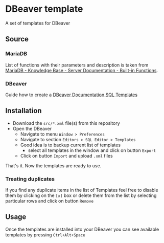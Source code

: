 # DBeaver template
A set of templates for DBeaver

## Source

### MariaDB
List of functions with their parameters and description is taken from 
[MariaDB - Knowledge Base - Server Documentation - Built-in Functions](https://mariadb.com/kb/en/built-in-functions/).

### DBeaver
Guide how to create a [DBeaver Documentation SQL Templates](https://dbeaver.com/docs/wiki/SQL-Templates/)

## Installation
- Download the `src/*.xml` file(s) from this repository
- Open the DBeaver
  - Navigate to menu `Window > Preferences`
  - Navigate to section `Editors > SQL Editor > Templates`
  - Good idea is to backup current list of templates 
    - select all templates in the window and click on button `Export`
  - Click on button `Import` and upload `.xml` files

That's it. Now the templates are ready to use.

### Treating duplicates
If you find any duplicate items in the list of Templates feel free to disable them 
by clicking on the `[x]` box or delete them from the list by selecting particular rows 
and click on button `Remove`

## Usage
Once the templates are installed into your DBeaver you can see available templates 
by pressing `Ctrl+Alt+Space`


